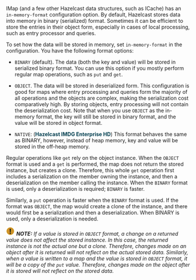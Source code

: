 
IMap (and a few other Hazelcast data structures, such as ICache) has an `in-memory-format` configuration option. By default, Hazelcast stores data into memory in binary (serialized) format. Sometimes it can be efficient to store the entries in their object form, especially in cases of local processing, such as entry processor and queries.

To set how the data will be stored in memory, set `in-memory-format` in the configuration. You have the following format options:

- `BINARY` (default). The data (both the key and value) will be stored in serialized binary format. You can use this option if you mostly perform regular map operations, such as `put` and `get`.

- `OBJECT`. The data will be stored in deserialized form. This configuration is good for maps where entry processing and queries form the majority of all operations and the objects are complex, making the serialization cost comparatively high. By storing objects, entry processing will not contain the deserialization cost. Note that when you use `OBJECT` as the in-memory format, the key will still be stored in binary format, and the value will be stored in object format.
 
- `NATIVE`: (<font color="##153F75">**Hazelcast IMDG Enterprise HD**</font>) This format behaves the same as BINARY, however, instead of heap memory, key and value will be stored in the off-heap memory.


Regular operations like `get` rely on the object instance. When the `OBJECT` format is used and a `get` is performed, the map does not return the stored instance, but creates a clone. Therefore, this whole `get` operation first includes a serialization on the member owning the instance, and then a deserialization on the member calling the instance. When the `BINARY` format is used, only a deserialization is required; `BINARY` is faster.

Similarly, a `put` operation is faster when the `BINARY` format is used. If the format was `OBJECT`, the map would create a clone of the instance, and there would first be a serialization and then a deserialization. When BINARY is used, only a deserialization is needed.


![image](../../images/NoteSmall.jpg) ***NOTE:*** *If a value is stored in `OBJECT` format, a change on a returned value does not affect the stored instance. In this case, the returned instance is not the actual one but a clone. Therefore, changes made on an object after it is returned will not reflect on the actual stored data. Similarly, when a value is written to a map and the value is stored in `OBJECT` format, it will be a copy of the `put` value. Therefore, changes made on the object after it is stored will not reflect on the stored data.*

